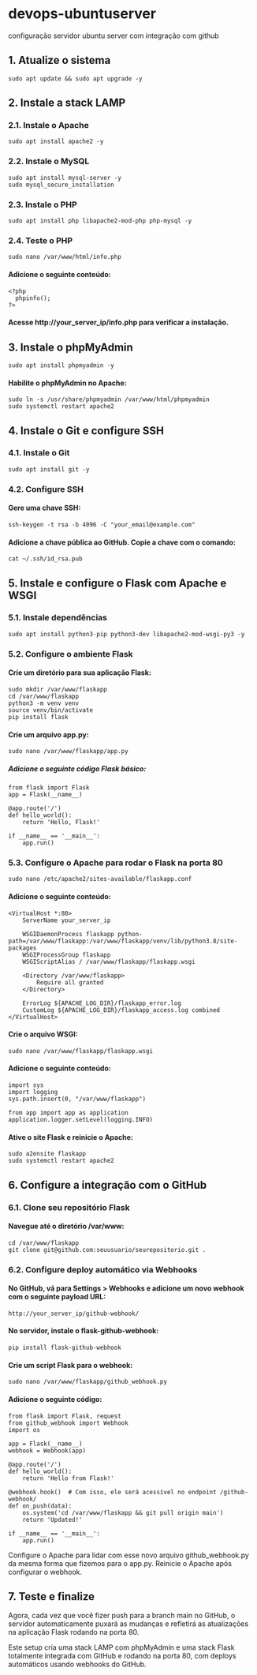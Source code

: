 # devops-ubuntuserver
configuração servidor ubuntu server com integração com github

## 1. Atualize o sistema
    sudo apt update && sudo apt upgrade -y

## 2. Instale a stack LAMP
### 2.1. Instale o Apache
    sudo apt install apache2 -y
### 2.2. Instale o MySQL
    sudo apt install mysql-server -y
    sudo mysql_secure_installation
### 2.3. Instale o PHP
    sudo apt install php libapache2-mod-php php-mysql -y
### 2.4. Teste o PHP
    sudo nano /var/www/html/info.php

#### Adicione o seguinte conteúdo:
    <?php
      phpinfo();
    ?>
    
#### Acesse http://your_server_ip/info.php para verificar a instalação.

## 3. Instale o phpMyAdmin
    sudo apt install phpmyadmin -y
#### Habilite o phpMyAdmin no Apache:
    sudo ln -s /usr/share/phpmyadmin /var/www/html/phpmyadmin
    sudo systemctl restart apache2
## 4. Instale o Git e configure SSH
### 4.1. Instale o Git
    sudo apt install git -y

### 4.2. Configure SSH
#### Gere uma chave SSH:
    ssh-keygen -t rsa -b 4096 -C "your_email@example.com"
#### Adicione a chave pública ao GitHub. Copie a chave com o comando:
    cat ~/.ssh/id_rsa.pub
## 5. Instale e configure o Flask com Apache e WSGI
### 5.1. Instale dependências
    sudo apt install python3-pip python3-dev libapache2-mod-wsgi-py3 -y
### 5.2. Configure o ambiente Flask
#### Crie um diretório para sua aplicação Flask:
    sudo mkdir /var/www/flaskapp
    cd /var/www/flaskapp
    python3 -m venv venv
    source venv/bin/activate
    pip install flask

#### Crie um arquivo app.py:
    sudo nano /var/www/flaskapp/app.py

##### Adicione o seguinte código Flask básico:
    from flask import Flask
    app = Flask(__name__)
    
    @app.route('/')
    def hello_world():
        return 'Hello, Flask!'
    
    if __name__ == '__main__':
        app.run()

### 5.3. Configure o Apache para rodar o Flask na porta 80
    sudo nano /etc/apache2/sites-available/flaskapp.conf
#### Adicione o seguinte conteúdo:
    <VirtualHost *:80>
        ServerName your_server_ip
    
        WSGIDaemonProcess flaskapp python-path=/var/www/flaskapp:/var/www/flaskapp/venv/lib/python3.8/site-packages
        WSGIProcessGroup flaskapp
        WSGIScriptAlias / /var/www/flaskapp/flaskapp.wsgi
    
        <Directory /var/www/flaskapp>
            Require all granted
        </Directory>
    
        ErrorLog ${APACHE_LOG_DIR}/flaskapp_error.log
        CustomLog ${APACHE_LOG_DIR}/flaskapp_access.log combined
    </VirtualHost>


#### Crie o arquivo WSGI:
    sudo nano /var/www/flaskapp/flaskapp.wsgi
#### Adicione o seguinte conteúdo:
    import sys
    import logging
    sys.path.insert(0, "/var/www/flaskapp")
    
    from app import app as application
    application.logger.setLevel(logging.INFO)
#### Ative o site Flask e reinicie o Apache:
    sudo a2ensite flaskapp
    sudo systemctl restart apache2
## 6. Configure a integração com o GitHub
### 6.1. Clone seu repositório Flask
#### Navegue até o diretório /var/www:
    cd /var/www/flaskapp
    git clone git@github.com:seuusuario/seurepositorio.git .
### 6.2. Configure deploy automático via Webhooks
#### No GitHub, vá para Settings > Webhooks e adicione um novo webhook com o seguinte payload URL:
    http://your_server_ip/github-webhook/
#### No servidor, instale o flask-github-webhook:
    pip install flask-github-webhook
#### Crie um script Flask para o webhook:
    sudo nano /var/www/flaskapp/github_webhook.py
#### Adicione o seguinte código:
    from flask import Flask, request
    from github_webhook import Webhook
    import os
    
    app = Flask(__name__)
    webhook = Webhook(app)
    
    @app.route('/')
    def hello_world():
        return 'Hello from Flask!'
    
    @webhook.hook()  # Com isso, ele será acessível no endpoint /github-webhook/
    def on_push(data):
        os.system('cd /var/www/flaskapp && git pull origin main')
        return 'Updated!'
    
    if __name__ == '__main__':
        app.run()


Configure o Apache para lidar com esse novo arquivo github_webhook.py da mesma forma que fizemos para o app.py. Reinicie o Apache após configurar o webhook.

## 7. Teste e finalize
Agora, cada vez que você fizer push para a branch main no GitHub, o servidor automaticamente puxará as mudanças e refletirá as atualizações na aplicação Flask rodando na porta 80.

Este setup cria uma stack LAMP com phpMyAdmin e uma stack Flask totalmente integrada com GitHub e rodando na porta 80, com deploys automáticos usando webhooks do GitHub.









